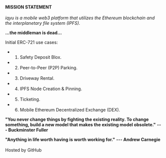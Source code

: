 <meta name="google-site-verification" content="NEED TO ENTER HASH HERE" />
<meta name="description" content="iqyu is a mobile web3 platform that tokenizes spacetime by utilizing the Ethereum blockchain and the interplanetary file system (IPFS).">
<meta name="author" content="Steven Adler and Yusuf Jafry">

#### MISSION STATEMENT

*iqyu is a mobile web3 platform that utilizes the Ethereum blockchain and the interplanetary file system (IPFS).*

**...the middleman is dead...**


Initial ERC-721 use cases:

- 1)  Safety Deposit Blox.

- 2)  Peer-to-Peer (P2P) Parking.

- 3)  Driveway Rental.

- 4)  IPFS Node Creation & Pinning.

- 5)  Ticketing.

- 6)  Mobile Ethereum Decentralized Exchange (DEX).


**"You never change things by fighting the existing reality. To change
something, build a new model that makes the existing model obsolete."** **--- Buckminster Fuller**

**"Anything in life worth having is worth working for."** **--- Andrew Carnegie**
<br>
<br>
Hosted by GitHub
<br>